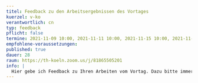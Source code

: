 ```yaml
---
titel: Feedback zu den Arbeitsergebnissen des Vortages
kuerzel: v-ko
verantwortlich: cn
typ: feedback
pflicht: false
termine: 2021-11-09 10:00, 2021-11-11 10:00, 2021-11-15 10:00, 2021-11-18 10:00
empfohlene-voraussetzungen:
published: true
dauer: 28
raum: https://th-koeln.zoom.us/j/81865505201
info: |
  Hier gebe ich Feedback zu Ihren Arbeiten vom Vortag. Dazu bitte immer bis morgens 8:00 Uhr die Ergebnisse des Vortages ins Repo pushen.
---
```

